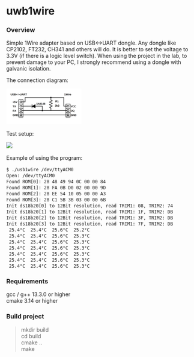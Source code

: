 # uwb1wire

### Overview
Simple 1Wire adapter based on USB<->UART dongle. Any dongle like CP2102, FT232, CH341 and others will do.
It is better to set the voltage to 3.3V (if there is a logic level switch). When using the project in the lab,
to prevent damage to your PC, I strongly recommend using a dongle with galvanic isolation.  

The connection diagram:
<p float="left">
  <img src="schematic.png" width="200" />
</p>

Test setup:
<p float="left">
  <img src="IMG_5930.png" width="400" />
</p>

Example of using the program:
```
$ ./usb1wire /dev/ttyACM0 
Open: /dev/ttyACM0
Found ROM[0]: 28 48 49 94 0C 00 00 84 
Found ROM[1]: 28 FA 0B D0 02 00 00 9D 
Found ROM[2]: 28 EE 54 10 05 00 00 A3 
Found ROM[3]: 28 C1 5B 3B 03 00 00 6B 
Init ds18b20[0] to 12Bit resolution, read TRIM1: 08, TRIM2: 74
Init ds18b20[1] to 12Bit resolution, read TRIM1: 1F, TRIM2: DB
Init ds18b20[2] to 12Bit resolution, read TRIM1: 3F, TRIM2: DB
Init ds18b20[3] to 12Bit resolution, read TRIM1: 7F, TRIM2: DB
 25.4°C  25.4°C  25.6°C  25.2°C 
 25.4°C  25.4°C  25.6°C  25.3°C 
 25.4°C  25.4°C  25.6°C  25.3°C 
 25.4°C  25.4°C  25.6°C  25.3°C 
 25.4°C  25.4°C  25.6°C  25.3°C 
 25.4°C  25.4°C  25.6°C  25.3°C 
 25.4°C  25.4°C  25.6°C  25.3°C 
```

### Requirements
gcc / g++ 13.3.0 or higher  
cmake 3.14 or higher  

### Build project
>mkdir build  
>cd build  
>cmake ..  
>make
